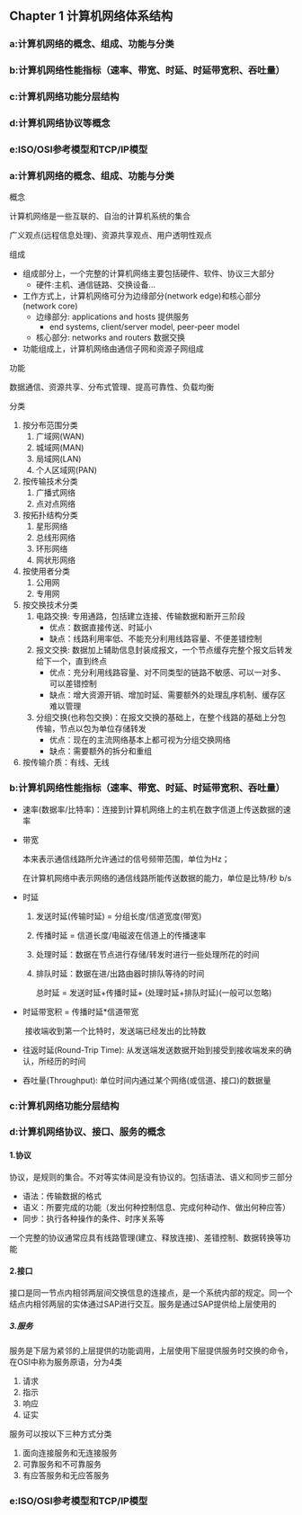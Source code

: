 ## Chapter 1 计算机网络体系结构

### a:计算机网络的概念、组成、功能与分类

### b:计算机网络性能指标（速率、带宽、时延、时延带宽积、吞吐量）

### c:计算机网络功能分层结构

### d:计算机网络协议等概念

### e:ISO/OSI参考模型和TCP/IP模型



### a:计算机网络的概念、组成、功能与分类

概念

计算机网络是一些互联的、自治的计算机系统的集合

广义观点(远程信息处理)、资源共享观点、用户透明性观点

组成

- 组成部分上，一个完整的计算机网络主要包括硬件、软件、协议三大部分
  - 硬件:主机、通信链路、交换设备...
- 工作方式上，计算机网络可分为边缘部分(network edge)和核心部分(network core)
  - 边缘部分: applications and hosts 提供服务
    - end systems, client/server model, peer-peer model
  - 核心部分: networks and routers 数据交换
- 功能组成上，计算机网络由通信子网和资源子网组成

功能

数据通信、资源共享、分布式管理、提高可靠性、负载均衡

分类

1. 按分布范围分类
   1. 广域网(WAN)
   2. 城域网(MAN)
   3. 局域网(LAN)
   4. 个人区域网(PAN)
2. 按传输技术分类
   1. 广播式网络
   2. 点对点网络
3. 按拓扑结构分类
   1. 星形网络
   2. 总线形网络
   3. 环形网络
   4. 网状形网络
4. 按使用者分类
   1. 公用网
   2. 专用网
5. 按交换技术分类
   1. 电路交换: 专用通路，包括建立连接、传输数据和断开三阶段
      - 优点：数据直接传送、时延小
      - 缺点：线路利用率低、不能充分利用线路容量、不便差错控制
   2. 报文交换: 数据加上辅助信息封装成报文，一个节点缓存完整个报文后转发给下一个，直到终点
      - 优点：充分利用线路容量、对不同类型的链路不敏感、可以一对多、可以差错控制
      - 缺点：增大资源开销、增加时延、需要额外的处理乱序机制、缓存区难以管理
   3. 分组交换(也称包交换)：在报文交换的基础上，在整个线路的基础上分包传输，节点以包为单位存储转发
      - 优点：现在的主流网络基本上都可视为分组交换网络
      - 缺点：需要额外的拆分和重组
6. 按传输介质：有线、无线

### b:计算机网络性能指标（速率、带宽、时延、时延带宽积、吞吐量）

- 速率(数据率/比特率)：连接到计算机网络上的主机在数字信道上传送数据的速率

- 带宽

  本来表示通信线路所允许通过的信号频带范围，单位为Hz；

  在计算机网络中表示网络的通信线路所能传送数据的能力，单位是比特/秒 b/s

- 时延

  1. 发送时延(传输时延) = 分组长度/信道宽度(带宽)

  2. 传播时延 = 信道长度/电磁波在信道上的传播速率

  3. 处理时延：数据在节点进行存储/转发时进行一些处理所花的时间

  4. 排队时延：数据在进/出路由器时排队等待的时间

     总时延 = 发送时延+传播时延+ (处理时延+排队时延)(一般可以忽略)

- 时延带宽积 = 传播时延*信道带宽

  ​	接收端收到第一个比特时，发送端已经发出的比特数

- 往返时延(Round-Trip Time): 从发送端发送数据开始到接受到接收端发来的确认，所经历的时间

- 吞吐量(Throughput): 单位时间内通过某个网络(或信道、接口)的数据量

### c:计算机网络功能分层结构



### d:计算机网络协议、接口、服务的概念

#### 1.协议

协议，是规则的集合。不对等实体间是没有协议的。包括语法、语义和同步三部分

- 语法：传输数据的格式
- 语义：所要完成的功能（发出何种控制信息、完成何种动作、做出何种应答）
- 同步：执行各种操作的条件、时序关系等

一个完整的协议通常应具有线路管理(建立、释放连接)、差错控制、数据转换等功能

#### 2.接口

接口是同一节点内相邻两层间交换信息的连接点，是一个系统内部的规定。同一个结点内相邻两层的实体通过SAP进行交互。服务是通过SAP提供给上层使用的

##### 3.服务

服务是下层为紧邻的上层提供的功能调用，上层使用下层提供服务时交换的命令，在OSI中称为服务原语，分为4类

1. 请求
2. 指示
3. 响应
4. 证实

服务可以按以下三种方式分类

1. 面向连接服务和无连接服务
2. 可靠服务和不可靠服务
3. 有应答服务和无应答服务

### e:ISO/OSI参考模型和TCP/IP模型

